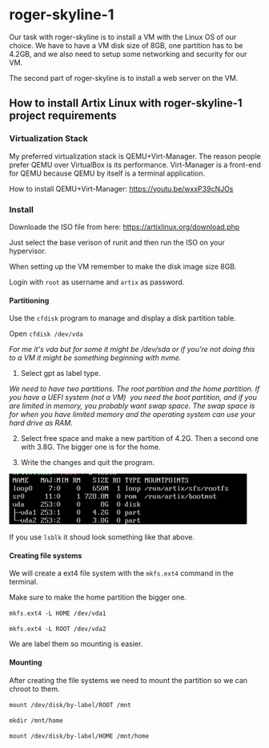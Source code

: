 # roger-skyline-1

Our task with roger-skyline is to install a VM with the Linux OS of our choice. We have to have a VM disk size of 8GB, one partition has to be 4.2GB, and we also need to setup some networking and security for our VM.

The second part of roger-skyline is to install a web server on the VM.

## How to install Artix Linux with roger-skyline-1 project requirements

### Virtualization Stack

My preferred virtualization stack is QEMU+Virt-Manager. The reason people prefer QEMU over VirtualBox is its performance. Virt-Manager is a front-end for QEMU because QEMU by itself is a terminal application.

How to install QEMU+Virt-Manager: https://youtu.be/wxxP39cNJOs

### Install

Downloade the ISO file from here: https://artixlinux.org/download.php

Just select the base verison of runit and then run the ISO on your hypervisor.

When setting up the VM remember to make the disk image size 8GB.

Login with `root` as username and `artix` as password.

#### Partitioning

Use the `cfdisk` program to manage and display a disk partition table.

Open `cfdisk /dev/vda` 

*For me it's vda but for some it might be /dev/sda or if you're not doing this to a VM it might be something beginning with nvme.*

  1. Select gpt as label type.

*We need to have two partitions. The root partition and the home partition. If you have a UEFI system (not a VM)  you need the boot partition, and if you are limited in memory, you probably want swap space. The swap space is for when you have limited memory and the operating system can use your hard drive as RAM.*

  2. Select free space and make a new partition of 4.2G. Then a second one with 3.8G. The bigger one is for the home.

  3. Write the changes and quit the program.

![](pic-selected-220607-1359-21.png)

If you use `lsblk` it shoud look something like that above.

#### Creating file systems

We will create a ext4 file system with the `mkfs.ext4` command in the terminal.

Make sure to make the home partition the bigger one.

`mkfs.ext4 -L HOME /dev/vda1`

`mkfs.ext4 -L ROOT /dev/vda2`

We are label them so mounting is easier.

#### Mounting

After creating the file systems we need to mount the partition so we can chroot to them.

`mount /dev/disk/by-label/ROOT /mnt`

`mkdir /mnt/home`

`mount /dev/disk/by-label/HOME /mnt/home`


